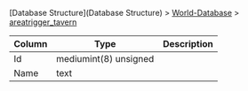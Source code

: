[Database Structure](Database Structure) > [World-Database](World-Database) > [areatrigger_tavern](areatrigger_tavern)

Column | Type | Description
--- | --- | ---
Id | mediumint(8) unsigned | 
Name | text | 

